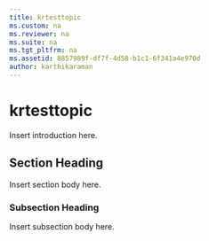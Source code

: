 ```yaml
---
title: krtesttopic
ms.custom: na
ms.reviewer: na
ms.suite: na
ms.tgt_pltfrm: na
ms.assetid: 8857989f-df7f-4d58-b1c1-6f341a4e970d
author: karthikaraman
---
```

# krtesttopic
Insert introduction here.

## Section Heading
Insert section body here.

### Subsection Heading
Insert subsection body here.

